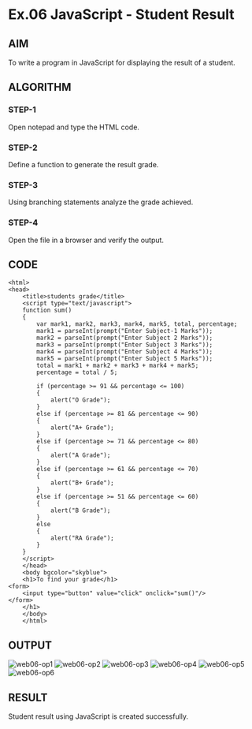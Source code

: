 # Ex.06 JavaScript - Student Result
## AIM
  To write a program in JavaScript for displaying the result of a student.

## ALGORITHM
### STEP-1
  Open notepad and type the HTML code.

### STEP-2
  Define a function to generate the result grade.

### STEP-3
  Using branching statements analyze the grade achieved.

### STEP-4
  Open the file in a browser and verify the output.
  
## CODE
```
<html>
<head>
    <title>students grade</title>
    <script type="text/javascript">
    function sum()
    {
        var mark1, mark2, mark3, mark4, mark5, total, percentage;
        mark1 = parseInt(prompt("Enter Subject-1 Marks"));
        mark2 = parseInt(prompt("Enter Subject 2 Marks"));
        mark3 = parseInt(prompt("Enter Subject 3 Marks"));
        mark4 = parseInt(prompt("Enter Subject 4 Marks"));
        mark5 = parseInt(prompt("Enter Subject 5 Marks"));
        total = mark1 + mark2 + mark3 + mark4 + mark5;
        percentage = total / 5;
    
        if (percentage >= 91 && percentage <= 100)
        {
            alert("O Grade");
        }
        else if (percentage >= 81 && percentage <= 90)
        {
            alert("A+ Grade");
        }
        else if (percentage >= 71 && percentage <= 80)
        {
            alert("A Grade");
        }
        else if (percentage >= 61 && percentage <= 70)
        {
            alert("B+ Grade");
        }
        else if (percentage >= 51 && percentage <= 60)
        {
            alert("B Grade"); 
        }
        else
        {
            alert("RA Grade");
        }
    }
    </script>
    </head>
    <body bgcolor="skyblue">
    <h1>To find your grade</h1>
<form>
    <input type="button" value="click" onclick="sum()"/>
</form>
    </h1>
    </body>
    </html>
```

## OUTPUT
![web06-op1](https://github.com/kiruthikaselvam0501/Ex06/assets/168701396/ff19ed61-303f-41f0-ae0d-12ea50be01b1)
![web06-op2](https://github.com/kiruthikaselvam0501/Ex06/assets/168701396/c9a7dcd3-2bc8-4f98-b1cd-8626fb08b48f)
![web06-op3](https://github.com/kiruthikaselvam0501/Ex06/assets/168701396/fca68a3b-6038-4e16-aead-d9c58ea942d6)
![web06-op4](https://github.com/kiruthikaselvam0501/Ex06/assets/168701396/cc0be98c-814b-4568-a040-6bec4431000b)
![web06-op5](https://github.com/kiruthikaselvam0501/Ex06/assets/168701396/0baab16b-ba72-4fab-a228-07a8c7547401)
![web06-op6](https://github.com/kiruthikaselvam0501/Ex06/assets/168701396/61809179-f736-4c7a-a73c-1be1557f1926)



## RESULT
  Student result using JavaScript is created successfully.
